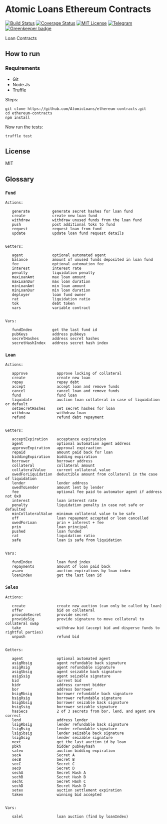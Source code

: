 
# Atomic Loans Ethereum Contracts

[![Build Status](https://travis-ci.org/AtomicLoans/atomicloans-eth-contracts.svg?branch=master)](https://travis-ci.org/AtomicLoans/atomicloans-eth-contracts)
[![Coverage Status](https://coveralls.io/repos/github/AtomicLoans/atomicloans-eth-contracts/badge.svg)](https://coveralls.io/github/AtomicLoans/atomicloans-eth-contracts)
[![MIT License](https://img.shields.io/badge/license-MIT-brightgreen.svg)](./LICENSE.md)
[![Telegram](https://img.shields.io/badge/chat-on%20telegram-blue.svg)](https://t.me/Atomic_Loans)
[![Greenkeeper badge](https://badges.greenkeeper.io/AtomicLoans/atomicloans-eth-contracts.svg)](https://greenkeeper.io/)

Loan Contracts

## How to run

### Requirements

- Git
- Node.Js
- Truffle

Steps:

```
git clone https://github.com/AtomicLoans/ethereum-contracts.git
cd ethereum-contracts
npm install
```

Now run the tests:

`truffle test`

## License

MIT

## Glossary

### `Fund`
```
Actions:

   generate          generate secret hashes for loan fund
   create            create new loan fund
   withdraw          withdraw unused funds from the loan fund
   push              post additional toks to fund
   request           request loan from fund
   update            update loan fund request details


Getters:

   agent             optional automated agent
   balance           amount of unused funds deposited in loan fund
   fee               optional automation fee
   interest          interest rate
   penalty           liquidation penalty
   maxLoanAmt        max loan amount
   maxLoanDur        max loan duration
   minLoanAmt        min loan amount
   minLoanDur        min loan duration
   deployer          loan fund owner
   rat               liquidation ratio
   tok               debt token
   vars              variable contract


Vars:

   fundIndex         get the last fund id
   pubKeys           address pubkeys
   secretHashes      address secret hashes
   secretHashIndex   address secret hash index

```


### `Loan`
```
Actions:

   approve             approve locking of collateral
   create              create new loan
   repay               repay debt
   accept              accept loan and remove funds
   cancel              cancel loan and remove funds
   fund                fund loan
   liquidate           auction loan collateral in case of liquidation or default
   setSecretHashes     set secret hashes for loan
   withdraw            withdraw loan
   refund              refund debt repayment 


Getters:

   acceptExpiration    acceptance expirataion
   agent               optional automation agent address
   approveExpiration   approval expiraation
   repaid              amount paid back for loan
   biddingExpiration   bidding expiration
   borrower            borrower address
   collateral          collateral amount
   collateralValue     current collateral value
   owedForLiquidation  deductible amount from collateral in the case of liquidation
   lender              lender address
   owedToLender        amount lent by lender
   fee                 optional fee paid to automator agent if address not 0x0
   interest            loan interest rate
   penalty             liquidation penalty in case not safe or defaulted
   minCollateralValue  minimum collateral value to be safe
   off                 loan repayment accepted or loan cancelled
   owedForLoan         prin + interest + fee
   prin                loan principal
   pushed              loan funded
   rat                 liquidation ratio
   safe                loan is safe from liquidation


Vars:

   fundIndex           loan fund index
   repayments          amount of loan paid back
   asaex               auction expirations by loan index
   loanIndex           get the last loan id

```

### `Sales`
```
Actions:

   create              create new auction (can only be called by loan)
   offer               bid on collateral
   provideSecret       provide secret
   provideSig          provide signature to move collateral to collateral swap
   take                withdraw bid (accept bid and disperse funds to rightful parties)
   unpush              refund bid


Getters:

   agent               optional automated agent
   asigRbsig           agent refundable back signature
   asigRsig            agent refundable signature
   asigSbsig           agent seizable back signature
   asigSsig            agent seizable signature
   bid                 current bid
   bidr                address current bidder
   bor                 address borrower
   bsigRbsig           borrower refundable back signature
   bsigRsig            borrower refundable signature
   bsigSbsig           borrower seizable back signature
   bsigSsig            borrower seizable signature
   hasSecs             2 of 3 secrets from bor, lend, and agent are correct
   lend                address lender
   lsigRbsig           lender refundable back signature
   lsigRsig            lender refundable signature
   lsigSbsig           lender seizable back signature
   lsigSsig            lender seizable signature
   next                get the last auction id by loan
   pbkh                bidder pubkeyhash
   salex               auction bidding expiration
   secA                Secret A
   secB                Secret B
   secC                Secret C
   secD                Secret D
   sechA               Secret Hash A
   sechB               Secret Hash B
   sechC               Secret Hash C
   sechD               Secret Hash D
   setex               auction settlement expiration
   taken               winning bid accepted


Vars:

   salel               loan auction (find by loanIndex)

```

